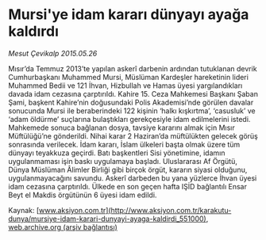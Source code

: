 # Mursi'ye idam kararı dünyayı ayağa kaldırdı

*Mesut Çevikalp 2015.05.26*

<div class="pNewsDetailMainContent ctx_content" itemprop="articleBody">
 <p>
  Mısır’da Temmuz 2013’te yapılan askerî darbenin ardından tutuklanan devrik Cumhurbaşkanı Muhammed Mursi, Müslüman Kardeşler hareketinin lideri Muhammed Bedii ve 121 İhvan, Hizbullah ve Hamas üyesi yargılandıkları davada idam cezasına çarptırıldı. Kahire 15. Ceza Mahkemesi Başkanı Şaban Şami, başkent Kahire’nin doğusundaki Polis Akademisi’nde görülen davalar sonucunda Mursi ile beraberindeki 122 kişinin ‘halkı kışkırtma’, ‘casusluk’ ve ‘adam öldürme’ suçlarına bulaştıkları gerekçesiyle idam edilmelerini istedi. Mahkemede sonuca bağlanan dosya, tavsiye kararını almak için Mısır Müftülüğü’ne gönderildi. Nihai karar 2 Haziran’da müftülükten gelecek görüş sonrasında verilecek. İdam kararı, İslam ülkeleri başta olmak üzere tüm dünyayı teyakkuza geçirdi. Batı başkentleri Sisi yönetimine, idamın uygulanmaması işin baskı uygulamaya başladı. Uluslararası Af Örgütü, Dünya Müslüman Âlimler Birliği gibi birçok örgüt, kararın siyasi olduğunu, uygulanmayacağını savundu. Askerî darbeden bu yana yüzlerce İhvan üyesi idam cezasına çarptırıldı. Ülkede en son geçen hafta IŞİD bağlantılı Ensar Beyt el Makdis örgütünün 6 üyesi idam edildi.
 </p>
</div>


Kaynak: [www.aksiyon.com.tr](http://www.aksiyon.com.tr/karakutu-dunya/mursiye-idam-karari-dunyayi-ayaga-kaldirdi_551000), [web.archive.org (arşiv bağlantısı)](http://web.archive.org/web/20151214162825/http://www.aksiyon.com.tr/karakutu-dunya/mursiye-idam-karari-dunyayi-ayaga-kaldirdi_551000)
